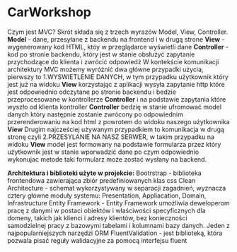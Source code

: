 # CarWorkshop

Czym jest MVC?
Skrót składa się z trzech wyrazów Model, View, Controller.
**Model** - dane, przesyłane z backendu na frontend i w drugą strone
**View** - wygenerowany kod HTML, któy w przeglądarce wyświetli dane
**Controller** - kod po stronie backendu, który jest w stanie obsłużyć zapytanie przychodzące do klienta i zwrócić odpowiedź
W kontekście komunikacji architektury MVC możemy wyróżnić dwa główne przypadki użycia, pierwszy to 1.WYSWIETLENIE DANYCH, w tym przypadku użytkownik który jest już na widoku **View** korzystając z aplikacji wysyła zapytanie http które jest odpowiednio odczytane po stronie backendu i bedzie przeprocesowane w kontrollerze **Controller** i na podstawie zapytania które wyszło od klienta kontroller **Controller** bedzię w stanie ufromować model danych który następnie zostanie zwrócony po odpowiednim przerenderowaniu na kod html z powrotem do widoku naszego użytkownika **View**
Drugim najcześciej używanym przypadkiem to komunikacja w drugą stronę czyli 2.PRZESYLANIE NA NASZ SERWER, w takim przypadku na widoku **View** model jest formowany na podstawie formularza przez który użytkownik jest w stanie wporwadzić dane po czym odpowiednio wykonujac metode taki formularz może zostać wysłany na backend.

**Architektura i biblioteki użyte w projekcie:**
Bootrstrap - biblioteka frontendowa zawierająca zbiór predefiniowanych klas css
Clean Architecture - schemat wykorzystywany w separacji zagadnień, wyznacza cztery główne moduły systemu: Presentation, Appliacation, Domain, Infrastructure
Entity Framework - Entity Framework umożliwia deweloperom pracę z danymi w postaci obiektów i właściwości specyficznych dla domeny, takich jak klienci i adresy klientów, bez konieczności   
  samodzielnej pracy z bazowymi tabelami i kolumnami bazy danych. Jeden z najpopularniejszych narzędzi ORM
FluentValidation - jest biblioteką, która pozwala pisać reguły walidacyjne za pomocą interfejsu fluent



